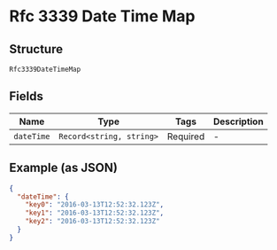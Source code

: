 
# Rfc 3339 Date Time Map

## Structure

`Rfc3339DateTimeMap`

## Fields

| Name | Type | Tags | Description |
|  --- | --- | --- | --- |
| `dateTime` | `Record<string, string>` | Required | - |

## Example (as JSON)

```json
{
  "dateTime": {
    "key0": "2016-03-13T12:52:32.123Z",
    "key1": "2016-03-13T12:52:32.123Z",
    "key2": "2016-03-13T12:52:32.123Z"
  }
}
```

